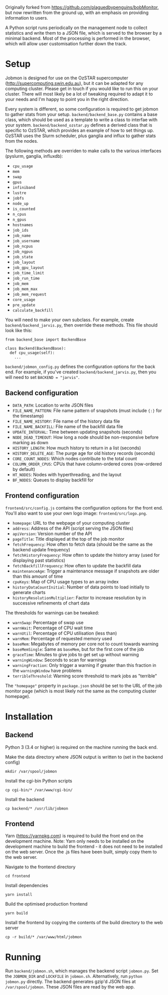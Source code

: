 Originally forked from https://github.com/plaguedbypenguins/bobMonitor, but now rewritten from the ground up, with an emphasis on providing information to users.

A Python script runs periodically on the management node to collect statistics and write them to a JSON file, which is served to the browser by a minimal backend. Most of the processing is performed in the browser, which will allow user customisation further down the track.

# Setup
Jobmon is designed for use on the OzSTAR supercomputer (http://supercomputing.swin.edu.au), but it can be adapted for any computing cluster. Please get in touch if you would like to run this on your cluster. There will most likely be a lot of tweaking required to adapt it to your needs and I'm happy to point you in the right direction.

Every system is different, so some configuration is required to get jobmon to gather stats from your setup. `backend/backend_base.py` contains a base class, which should be used as a template to write a class to interfae with your system. `backend/backend_ozstar.py` defines a derived class that is specific to OzSTAR, which provides an example of how to set things up. OzSTAR uses the Slurm scheduler, plus ganglia and influx to gather stats from the nodes.

The following methods are overriden to make calls to the various interfaces (pyslurm, ganglia, influxdb):
- `cpu_usage`
- `mem`
- `swap`
- `gpus`
- `infiniband`
- `lustre`
- `jobfs`
- `node_up`
- `is_counted`
- `n_cpus`
- `n_gpus`
- `hostnames`
- `job_ids`
- `job_name`
- `job_username`
- `job_ncpus`
- `job_ngpus`
- `job_state`
- `job_layout`
- `job_gpu_layout`
- `job_time_limit`
- `job_run_time`
- `job_mem`
- `job_mem_max`
- `job_mem_request`
- `core_usage`
- `pre_update`
- `calculate_backfill`

You will need to make your own subclass. For example, create `backend/backend_jarvis.py`, then override these methods. This file should look like this:

```
from backend_base import BackendBase

class Backend(BackendBase):
  def cpu_usage(self):
    ...

```

`backend/jobmon_config.py` defines the configuration options for the back end. For example, if you've created `backend/backend_jarvis.py`, then you will need to set `BACKEND = "jarvis"`.

## Backend configuration
- `DATA_PATH`: Location to write JSON files
- `FILE_NAME_PATTERN`: File name pattern of snapshots (must include `{:}` for the timestamp)
- `FILE_NAME_HISTORY`: File name of the history data file
- `FILE_NAME_BACKFILL`: File name of the backfill data file
- `UPDATE_INTERVAL`: Time between updating snapshots (seconds)
- `NODE_DEAD_TIMEOUT`: How long a node should be non-responsive before marking as down
- `HISTORY_LENGTH`: How much history to return in a list (seconds)
- `HISTORY_DELETE_AGE`: The purge age for old history records (seconds)
- `CORE_COUNT_NODES`: Which nodes contribute to the total count
- `COLUMN_ORDER_CPUS`: CPUs that have column-ordered cores (row-ordered by default)
- `HT_NODES`: Nodes with hyperthreading, and the layout
- `BF_NODES`: Queues to display backfill for

## Frontend configuration
`frontend/src/config.js` contains the configuration options for the front end. You'll also want to use your own logo image: `frontend/src/logo.png`.

- `homepage`: URL to the webpage of your computing cluster
- `address`: Address of the API (script serving the JSON files)
- `apiVersion`: Version number of the API
- `pageTitle`: Title displayed at the top of the job monitor
- `fetchFrequency`: How often to fetch data (should be the same as the backend update frequency)
- `fetchHistoryFrequency`: How often to update the history array (used for displaying past statistics)
- `fetchBackfillFrequency`: How often to update the backfill data
- `maintenanceAge`: Trigger a maintenance message if snapshots are older than this amount of time
- `cpuKeys`: Map of CPU usage types to an array index
- `historyDataCountInitial`: Number of data points to load initially to generate charts
- `historyResolutionMultiplier`: Factor to increase resolution by in successive refinements of chart data

The thresholds for warnings can be tweaked:
- `warnSwap`: Percentage of swap use
- `warnWait`: Percentage of CPU wait time
- `warnUtil`: Percentage of CPU utilisation (less than)
- `warnMem`: Percentage of requested memory used
- `baseMem`: Megabytes of memory per core not to count towards warning
- `baseMemSingle`: Same as `baseMem`, but for the first core of the job
- `graceTime`: Minutes to give jobs to get set up without warning
- `warningWindow`: Seconds to scan for warnings
- `warningFraction`: Only trigger a warning if greater than this fraction in the `warningWindow` have problems
- `terribleThreshold`: Warning score threshold to mark jobs as "terrible"

The `"homepage"` property in `package.json` should be set to the URL of the job monitor page (which is most likely not the same as the computing cluster homepage).

# Installation

## Backend

Python 3 (3.4 or higher) is required on the machine running the back end.

Make the data directory where JSON output is written to (set in the backend config)
```
mkdir /var/spool/jobmon
```

Install the cgi-bin Python scripts
```
cp cgi-bin/* /var/www/cgi-bin/
```

Install the backend
```
cp backend/* /usr/lib/jobmon
```

## Frontend

Yarn (https://yarnpkg.com) is required to build the front end on the development machine. Note: Yarn only needs to be installed on the development machine to build the frontend - it does not need to be installed on the web server. Once the .js files have been built, simply copy them to the web server.

Navigate to the frontend directory
```
cd frontend
```

Install dependencies
```
yarn install
```

Build the optimised production frontend
```
yarn build
```

Install the frontend by copying the contents of the build directory to the web server
```
cp -r build/* /var/www/html/jobmon
```

# Running

Run `backend/jobmon.sh`, which manages the backend script `jobmon.py`. Set the `JOBMON_DIR` and `LOCKFILE` in `jobmon.sh`. Alternatively, run `python jobmon.py` directly. The backend generates gzip'd JSON files at `/var/spool/jobmon`. These JSON files are read by the web app.
